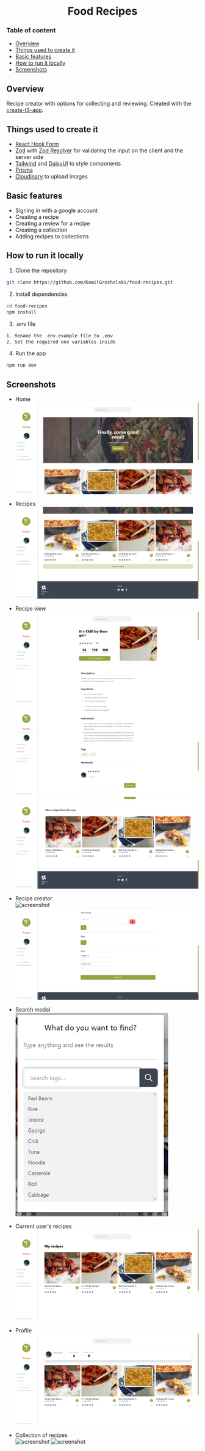 <h1 align="center">
  Food Recipes
</h1>

### Table of content

- [Overview](#overview)
- [Things used to create it](#things-used-to-create-it)
- [Basic features](#basic-features)
- [How to run it locally](#how-to-run-it-locally)
- [Screenshots](#screenshots)

## Overview

Recipe creator with options for collecting and reviewing. Created with the [create-t3-app](https://create.t3.gg).

## Things used to create it

- [React Hook Form](https://react-hook-form.com)
- [Zod](https://react-hook-form.com) with [Zod Resolver](https://github.com/react-hook-form/resolvers#Zod) for validating the input on the client and the server side
- [Tailwind](https://tailwindcss.com) and [DaisyUI](https://daisyui.com) to style components
- [Prisma](https://www.prisma.io)
- [Cloudinary](https://cloudinary.com) to upload images

## Basic features

- Signing in with a google account
- Creating a recipe
- Creating a review for a recipe
- Creating a collection
- Adding recipes to collections

## How to run it locally

1. Clone the repository

```bash
git clone https://github.com/KamilGrocholski/food-recipes.git
```

2. Install dependencies

```bash
cd food-recipes
npm install
```

3. .env file

```
1. Rename the .env.example file to .env
2. Set the required env variables inside
```

4. Run the app

```bash
npm run dev
```

## Screenshots

- Home\
  ![screenshot](https://github.com/KamilGrocholski/food-recipes/blob/main/images/home.jpg?raw=true)

- Recipes\
  ![screenshot](https://github.com/KamilGrocholski/food-recipes/blob/main/images/home_recipes.png?raw=true)

- Recipe view\
  ![screenshot](https://github.com/KamilGrocholski/food-recipes/blob/main/images/recipe_1.png?raw=true)
  ![screenshot](https://github.com/KamilGrocholski/food-recipes/blob/main/images/recipe_2.png?raw=true)
  ![screenshot](https://github.com/KamilGrocholski/food-recipes/blob/main/images/recipe_3.png?raw=true)

- Recipe creator\
  ![screenshot](https://github.com/KamilGrocholski/food-recipes/blob/main/images/recipe_creator_1?raw=true)
  ![screenshot](https://github.com/KamilGrocholski/food-recipes/blob/main/images/recipe_creator_2.png?raw=true)

- Search modal\
  ![screenshot](https://github.com/KamilGrocholski/food-recipes/blob/main/images/search_modal.png?raw=true)

- Current user's recipes\
  ![screenshot](https://github.com/KamilGrocholski/food-recipes/blob/main/images/my_recipes.png?raw=true)

- Profile\
  ![screenshot](https://github.com/KamilGrocholski/food-recipes/blob/main/images/user_profile.png?raw=true)

- Collection of recipes\
  ![screenshot](https://github.com/KamilGrocholski/food-recipes/blob/main/images/add?recipe?to?collections?modal.png?raw=true)
  ![screenshot](https://github.com/KamilGrocholski/food-recipes/blob/main/images/collection_non_empty.png?raw=true)
